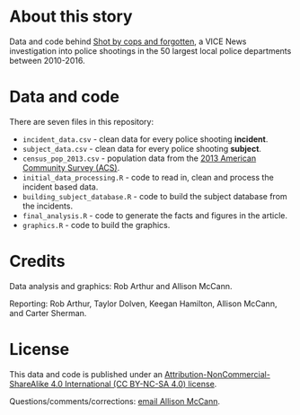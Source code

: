 # About this story

Data and code behind [Shot by cops and forgotten](https://news.vice.com/story/shot-by-cops/), a VICE News investigation into police shootings in the 50 largest local police departments between 2010-2016.

# Data and code

There are seven files in this repository:
- `incident_data.csv` - clean data for every police shooting **incident**.
- `subject_data.csv` - clean data for every police shooting **subject**.
- `census_pop_2013.csv` - population data from the [2013 American Community Survey (ACS)](https://www.census.gov/programs-surveys/acs/).
- `initial_data_processing.R` - code to read in, clean and process the incident based data.
- `building_subject_database.R` - code to build the subject database from the incidents.
- `final_analysis.R` - code to generate the facts and figures in the article.
- `graphics.R` - code to build the graphics.

# Credits

Data analysis and graphics: Rob Arthur and Allison McCann.

Reporting: Rob Arthur, Taylor Dolven, Keegan Hamilton, Allison McCann,
and Carter Sherman.

# License

This data and code is published under an [Attribution-NonCommercial-ShareAlike 4.0 International (CC BY-NC-SA 4.0) license](https://creativecommons.org/licenses/by-nc-sa/4.0/).

Questions/comments/corrections: [email Allison McCann](mailto:allison.mccann@vice.com).




